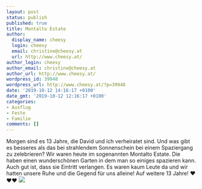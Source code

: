 ```yaml
---
layout: post
status: publish
published: true
title: Montalto Estate
author:
  display_name: cheesy
  login: cheesy
  email: christine@cheesy.at
  url: http://www.cheesy.at/
author_login: cheesy
author_email: christine@cheesy.at
author_url: http://www.cheesy.at/
wordpress_id: 39948
wordpress_url: http://www.cheesy.at/?p=39948
date: '2019-10-12 14:16:17 +0100'
date_gmt: '2019-10-12 12:16:17 +0100'
categories:
- Ausflug
- Feste
- Familie
comments: []
---
```

Morgen sind es 13 Jahre, die David und ich verheiratet sind. Und was gibt es besseres als das bei strahlendem Sonnenschein bei einem Spaziergang zu zelebrieren?
Wir waren heute im sogenannten Montalto Estate. Die haben einen wunderschönen Garten in dem man so einiges spazieren kann. Auch gut ist, dass sie Eintritt verlangen. Es waren kaum Leute da und wir hatten unsere Ruhe und die Gegend für uns alleine!
Auf weitere 13 Jahre! ❤️❤️❤️
[![](http://www.cheesy.at/wp-content/uploads/Montalto-Estate-001.jpg)](http://www.cheesy.at/fotos/ausfluege/montalto-estate/)

